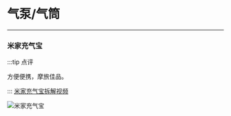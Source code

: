 # 气泵/气筒
---

### 米家充气宝

:::tip 点评

方便便携，摩旅佳品。

:::
[米家充气宝拆解视频](https://www.bilibili.com/video/BV1nf4y1S7gs)

![米家充气宝](https://cdn.jsdelivr.net/gh/EngrZhou/MoYouClubPic@master/2021/20210401155647.jpg)




